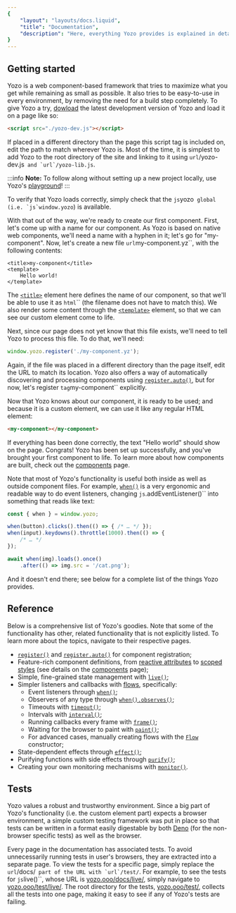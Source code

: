 ```yaml
---
{
	"layout": "layouts/docs.liquid",
	"title": "Documentation",
	"description": "Here, everything Yozo provides is explained in detail, from simple type signatures to deep examples about its inner workings."
}
---
```


## Getting started

Yozo is a web component-based framework that tries to maximize what you get while remaining as small as possible. It also tries to be easy-to-use in every environment, by removing the need for a build step completely. To give Yozo a try, [dowload](/download/) the latest development version of Yozo and load it on a page like so:

```html
<script src="./yozo-dev.js"></script>
```

If placed in a different directory than the page this script tag is included on, edit the path to match wherever Yozo is. Most of the time, it is simplest to add Yozo to the root directory of the site and linking to it using `url`/yozo-dev.js`` and `url`/yozo-lib.js``.

:::info
**Note:** To follow along without setting up a new project locally, use Yozo's [playground](/play/)!
:::

To verify that Yozo loads correctly, simply check that the `js`yozo`` global (i.e. `js`window.yozo``) is available.

With that out of the way, we're ready to create our first component. First, let's come up with a name for our component. As Yozo is based on native web components, we'll need a name with a hyphen in it; let's go for "my-component". Now, let's create a new file `url`my-component.yz``, with the following contents:

```yz
<title>my-component</title>
<template>
	Hello world!
</template>
```

The [`<title>`](/docs/components/title/) element here defines the name of our component, so that we'll be able to use it as `html`<my-component>`` (the filename does not have to match this). We also render some content through the [`<template>`](/docs/components/template/) element, so that we can see our custom element come to life.

Next, since our page does not yet know that this file exists, we'll need to tell Yozo to process this file. To do that, we'll need:

```js
window.yozo.register('./my-component.yz');
```

Again, if the file was placed in a different directory than the page itself, edit the URL to match its location. Yozo also offers a way of automatically discovering and processing components using [`register.auto()`](/docs/register/auto/), but for now, let's register `tag`my-component`` explicitly.

Now that Yozo knows about our component, it is ready to be used; and because it is a custom element, we can use it like any regular HTML element:

```html
<my-component></my-component>
```

If everything has been done correctly, the text "Hello world" should show on the page. Congrats! Yozo has been set up successfully, and you've brought your first component to life. To learn more about how components are built, check out the [components](/docs/components/) page.

Note that most of Yozo's functionality is useful both inside as well as outside component files. For example, [`when()`](/docs/when/) is a very ergonomic and readable way to do event listeners, changing `js`.addEventListener()`` into something that reads like text:

```js
const { when } = window.yozo;

when(button).clicks().then(() => { /* … */ });
when(input).keydowns().throttle(1000).then(() => {
	/* … */
});

await when(img).loads().once()
	.after(() => img.src = '/cat.png');
```

And it doesn't end there; see below for a complete list of the things Yozo provides.

## Reference

Below is a comprehensive list of Yozo's goodies. Note that some of the functionality has other, related functionality that is not explicitly listed. To learn more about the topics, navigate to their respective pages.

- [`register()`](/docs/register/) and [`register.auto()`](/docs/register/auto/) for component registration;
- Feature-rich component definitions, from [reactive attributes](/docs/components/meta/attribute/) to [scoped styles](/docs/components/style/) (see details on the [components](/docs/components/) page);
- Simple, fine-grained state management with [`live()`](/docs/live/);
- Simpler listeners and callbacks with [flows](/docs/flow/), specifically:
	- Event listeners through [`when()`](/docs/when/);
	- Observers of any type through [`when().observes()`](/docs/when/observes/);
	- Timeouts with [`timeout()`](/docs/timeout/);
	- Intervals with [`interval()`](/docs/interval/);
	- Running callbacks every frame with [`frame()`](/docs/frame/);
	- Waiting for the browser to paint with [`paint()`](/docs/paint/);
	- For advanced cases, manually creating flows with the [`Flow`](/docs/flow/constructor) constructor;
- State-dependent effects through [`effect()`](/docs/effect/);
- Purifying functions with side effects through [`purify()`](/docs/purify/);
- Creating your own monitoring mechanisms with [`monitor()`](/docs/monitor/).

## Tests

Yozo values a robust and trustworthy environment. Since a big part of Yozo's functionality (i.e. the custom element part) expects a browser environment, a simple custom testing framework was put in place so that tests can be written in a format easily digestable by both [Deno](https://deno.land/) (for the non-browser specific tests) as well as the browser.

Every page in the documentation has associated tests. To avoid unnecessarily running tests in user's browsers, they are extracted into a separate page. To view the tests for a specific page, simply replace the `url`/docs/`` part of the URL with `url`/test/``. For example, to see the tests for `js`live()``, whose URL is [yozo.ooo/docs/live/](/docs/live/), simply navigate to [yozo.ooo/test/live/](/docs/live/test/). The root directory for the tests, [yozo.ooo/test/](/test/), collects all the tests into one page, making it easy to see if any of Yozo's tests are failing.
